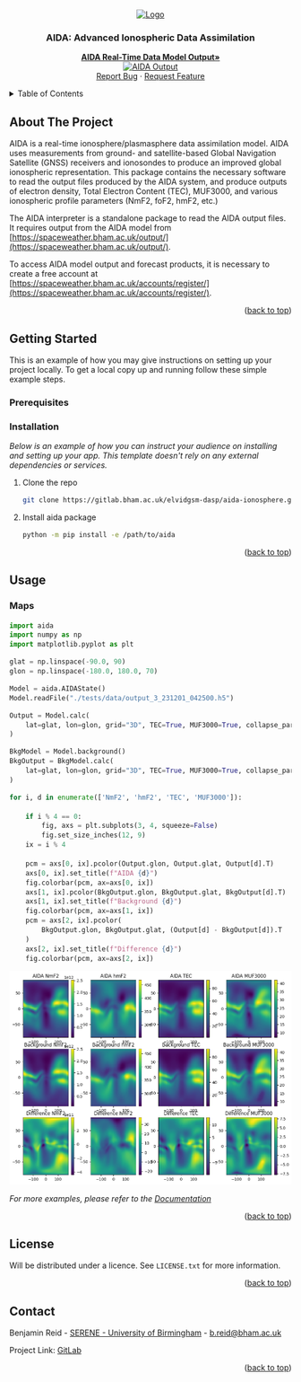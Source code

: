 <!-- Improved compatibility of back to top link: See: https://github.com/othneildrew/Best-README-Template/pull/73 -->
<a name="readme-top"></a>
<!--
*** Thanks for checking out the Best-README-Template. If you have a suggestion
*** that would make this better, please fork the repo and create a pull request
*** or simply open an issue with the tag "enhancement".
*** Don't forget to give the project a star!
*** Thanks again! Now go create something AMAZING! :D
-->

<!-- PROJECT LOGO -->
<br />
<div align="center">
  <a href="https://spaceweather.bham.ac.uk/">
    <img src="https://spaceweather.bham.ac.uk/static/images/serene-logo.22a05ba05f53.png" alt="Logo" height="80">
  </a>

  <h3 align="center">AIDA: Advanced Ionospheric Data Assimilation</h3>

  <p align="center">
    <a href="https://spaceweather.bham.ac.uk/output/"><strong>AIDA Real-Time Data Model Output»</strong></a>
    <br />
    <a href="https://spaceweather.bham.ac.uk/output/">
    <img src="https://spaceweather.bham.ac.uk/output/aida/" alt="AIDA Output" height="220">
  </a>
    <br />
    <a href="https://gitlab.bham.ac.uk/elvidgsm-dasp/aida-ionosphere/-/issues">Report Bug</a>
    ·
    <a href="https://gitlab.bham.ac.uk/elvidgsm-dasp/aida-ionosphere/-/issues">Request Feature</a>
  </p>
</div>



<!-- TABLE OF CONTENTS -->
<details>
  <summary>Table of Contents</summary>
  <ol>
    <li>
      <a href="#about-the-project">About The Project</a>
      <ul>
        <li><a href="#built-with">Built With</a></li>
      </ul>
    </li>
    <li>
      <a href="#getting-started">Getting Started</a>
      <ul>
        <li><a href="#prerequisites">Prerequisites</a></li>
        <li><a href="#installation">Installation</a></li>
      </ul>
    </li>
    <li><a href="#usage">Usage</a></li>
    <li><a href="#license">License</a></li>
    <li><a href="#contact">Contact</a></li>
  </ol>
</details>



<!-- ABOUT THE PROJECT -->
## About The Project

AIDA is a real-time ionosphere/plasmasphere data assimilation model. AIDA uses measurements from ground- and satellite-based Global Navigation Satellite (GNSS) receivers and ionosondes to produce an improved global ionospheric representation. This package contains the necessary software to read the output files produced by the AIDA system, and produce outputs of electron density, Total Electron Content (TEC), MUF3000, and various ionospheric profile parameters (NmF2, foF2, hmF2, etc.)

The AIDA interpreter is a standalone package to read the AIDA output files. It requires output from the AIDA model from [https://spaceweather.bham.ac.uk/output/](https://spaceweather.bham.ac.uk/output/).

To access AIDA model output and forecast products, it is necessary to create a free account at [https://spaceweather.bham.ac.uk/accounts/register/](https://spaceweather.bham.ac.uk/accounts/register/).

<p align="right">(<a href="#readme-top">back to top</a>)</p>


<!-- GETTING STARTED -->
## Getting Started

This is an example of how you may give instructions on setting up your project locally.
To get a local copy up and running follow these simple example steps.

### Prerequisites



### Installation

_Below is an example of how you can instruct your audience on installing and setting up your app. This template doesn't rely on any external dependencies or services._

1. Clone the repo
   ```sh
   git clone https://gitlab.bham.ac.uk/elvidgsm-dasp/aida-ionosphere.git
   ```
2. Install aida package
   ```sh
   python -m pip install -e /path/to/aida
   ```

<p align="right">(<a href="#readme-top">back to top</a>)</p>



<!-- USAGE EXAMPLES -->
## Usage

### Maps
```py
import aida
import numpy as np
import matplotlib.pyplot as plt
```

```py
glat = np.linspace(-90.0, 90)
glon = np.linspace(-180.0, 180.0, 70)
```

```py
Model = aida.AIDAState()
Model.readFile("./tests/data/output_3_231201_042500.h5")
```

```py
Output = Model.calc(
    lat=glat, lon=glon, grid="3D", TEC=True, MUF3000=True, collapse_particles=True
)
```

```py
BkgModel = Model.background()
BkgOutput = BkgModel.calc(
    lat=glat, lon=glon, grid="3D", TEC=True, MUF3000=True, collapse_particles=True
)
```

```py
for i, d in enumerate(['NmF2', 'hmF2', 'TEC', 'MUF3000']):
     
    if i % 4 == 0:
        fig, axs = plt.subplots(3, 4, squeeze=False)
        fig.set_size_inches(12, 9)
    ix = i % 4

    pcm = axs[0, ix].pcolor(Output.glon, Output.glat, Output[d].T)
    axs[0, ix].set_title(f"AIDA {d}")
    fig.colorbar(pcm, ax=axs[0, ix])
    axs[1, ix].pcolor(BkgOutput.glon, BkgOutput.glat, BkgOutput[d].T)
    axs[1, ix].set_title(f"Background {d}")
    fig.colorbar(pcm, ax=axs[1, ix])
    pcm = axs[2, ix].pcolor(
        BkgOutput.glon, BkgOutput.glat, (Output[d] - BkgOutput[d]).T
    )
    axs[2, ix].set_title(f"Difference {d}")
    fig.colorbar(pcm, ax=axs[2, ix])

```
 <img src="tests/data/output.png" alt="Example Output" height="380">

_For more examples, please refer to the [Documentation](https://example.com)_

<p align="right">(<a href="#readme-top">back to top</a>)</p>


<!-- LICENSE -->
## License

Will be distributed under a licence. See `LICENSE.txt` for more information.

<p align="right">(<a href="#readme-top">back to top</a>)</p>


<!-- CONTACT -->
## Contact

Benjamin Reid - [SERENE - University of Birmingham](https://spaceweather.bham.ac.uk/) - b.reid@bham.ac.uk

Project Link: [GitLab](https://gitlab.bham.ac.uk/elvidgsm-dasp/aida-ionosphere)

<p align="right">(<a href="#readme-top">back to top</a>)</p>

